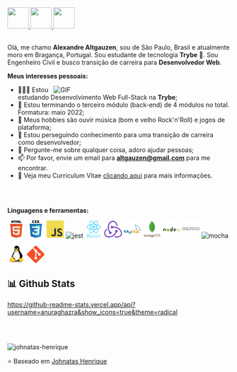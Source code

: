 <a href="https://github.com/altgauzen" target="_blank">
  <img src="https://cdn.iconscout.com/icon/free/png-256/github-108-438008.png" width="48px" height="48px">
</a> 
<a href="https://www.instagram.com/alexandre_altgauzen/" target="_blank">
  <img src="https://cdn.icon-icons.com/icons2/1211/PNG/512/1491579602-yumminkysocialmedia36_83067.png" width="48px" height="48px">
</a> 
<a href="https://www.linkedin.com/in/altgauzen/" target="_blank">
  <img src="https://i.ibb.co/Kx2GSrT/linkedin.png" width="48px" height="48px">
</a>

<br />
<br />

Olá, me chamo **Alexandre Altgauzen**, sou de São Paulo, Brasil e atualmente moro em Bragança, Portugal. Sou estudante de tecnologia **Trybe** 🚀. Sou Engenheiro Civil e busco transição de carreira para **Desenvolvedor Web**.

**Meus interesses pessoais:**

  <img align="right" alt="GIF" src="https://i.pinimg.com/originals/e4/26/70/e426702edf874b181aced1e2fa5c6cde.gif" width="400px" />

- 👨🏽‍💻 Estou estudando Desenvolvimento Web Full-Stack na **Trybe**;
- 🌱 Estou terminando o terceiro módulo (back-end) de 4 módulos no total. Formatura: maio 2022; 
- 🤔 Meus hobbies são ouvir música (bom e velho Rock'n'Roll) e jogos de plataforma;
- 💼 Estou perseguindo conhecimento para uma transição de carreira como desenvolvedor;
- 💬 Pergunte-me sobre qualquer coisa, adoro ajudar pessoas;
- 📫 Por favor, envie um email para **altgauzen@gmail.com** para me encontrar.
- 📝 Veja meu Curriculum Vitae <a href="https://" target="_blank">clicando aqui</a> para mais informações.

<br />
<br />

**Linguagens e ferramentas:**  

<p align="left">
  <img src="https://raw.githubusercontent.com/devicons/devicon/master/icons/html5/html5-original-wordmark.svg" alt="html5" width="40" height="40"/> 
  <img src="https://raw.githubusercontent.com/devicons/devicon/master/icons/css3/css3-original-wordmark.svg" alt="css3" width="40" height="40"/> 
  <img src="https://raw.githubusercontent.com/devicons/devicon/master/icons/javascript/javascript-original.svg" alt="javascript" width="40" height="40"/> 
  <img src="https://www.learnstorybook.com/intro-to-storybook/logo-jest.png" alt="jest" width="40" height="40" />
  <img src="https://raw.githubusercontent.com/devicons/devicon/master/icons/react/react-original-wordmark.svg" alt="react" width="40" height="40"/> 
  <img src="https://raw.githubusercontent.com/devicons/devicon/master/icons/redux/redux-original.svg" alt="redux" width="40" height="40"/> 
  <img src="https://raw.githubusercontent.com/devicons/devicon/master/icons/mysql/mysql-original-wordmark.svg" alt="mysql" width="40" height="40"/> 
  <img src="https://raw.githubusercontent.com/devicons/devicon/master/icons/mongodb/mongodb-original-wordmark.svg" alt="mongodb" width="40" height="40"/> 
  <img src="https://raw.githubusercontent.com/devicons/devicon/master/icons/nodejs/nodejs-original-wordmark.svg" alt="nodejs" width="40" height="40"/> 
  <img src="https://raw.githubusercontent.com/devicons/devicon/master/icons/express/express-original-wordmark.svg" alt="express" width="40" height="40"/> 
  <img src="https://cdn.jsdelivr.net/gh/devicons/devicon/icons/mocha/mocha-plain.svg" alt="mocha" width="40" height="40"/> 
</p>

<p>
  <img src="https://raw.githubusercontent.com/devicons/devicon/master/icons/linux/linux-original.svg" alt="linux" width="40" height="40" />
  <img src="https://raw.githubusercontent.com/devicons/devicon/master/icons/git/git-original.svg" alt="git" width="40" height="40"/> 
</p>

## 📊 Github Stats

https://github-readme-stats.vercel.app/api?username=anuraghazra&show_icons=true&theme=radical

<br />
<br />

<p align="left"> <img src="https://komarev.com/ghpvc/?username=johnatas-henrique" alt="johnatas-henrique" /> </p>

⭐️ Baseado em [Johnatas Henrique](https://github.com/johnatas-henrique)

<!--
**altgauzen/altgauzen** is a ✨ _special_ ✨ repository because its `README.md` (this file) appears on your GitHub profile.

Here are some ideas to get you started:

- 🔭 I’m currently working on ...
- 🌱 I’m currently learning ...
- 👯 I’m looking to collaborate on ...
- 🤔 I’m looking for help with ...
- 💬 Ask me about ...
- 📫 How to reach me: ...
- 😄 Pronouns: ...
- ⚡ Fun fact: ...
-->
